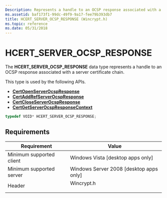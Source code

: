 ```yaml
---
Description: Represents a handle to an OCSP response associated with a server certificate chain.
ms.assetid: baf173f1-99dc-49f9-9a17-fee79b393db7
title: HCERT_SERVER_OCSP_RESPONSE (Wincrypt.h)
ms.topic: reference
ms.date: 05/31/2018
---
```


# HCERT\_SERVER\_OCSP\_RESPONSE

The **HCERT\_SERVER\_OCSP\_RESPONSE** data type represents a handle to an OCSP response associated with a server certificate chain.

This type is used by the following APIs.

-   [**CertOpenServerOcspResponse**](/windows/desktop/api/Wincrypt/nf-wincrypt-certopenserverocspresponse)
-   [**CertAddRefServerOcspResponse**](/windows/desktop/api/Wincrypt/nf-wincrypt-certaddrefserverocspresponse)
-   [**CertCloseServerOcspResponse**](/windows/desktop/api/Wincrypt/nf-wincrypt-certcloseserverocspresponse)
-   [**CertGetServerOcspResponseContext**](/windows/desktop/api/Wincrypt/nf-wincrypt-certgetserverocspresponsecontext)


```C++
typedef VOID* HCERT_SERVER_OCSP_RESPONSE;
```



## Requirements



| Requirement | Value |
|-------------------------------------|---------------------------------------------------------------------------------------|
| Minimum supported client<br/> | Windows Vista \[desktop apps only\]<br/>                                        |
| Minimum supported server<br/> | Windows Server 2008 \[desktop apps only\]<br/>                                  |
| Header<br/>                   | <dl> <dt>Wincrypt.h</dt> </dl> |



 

 




